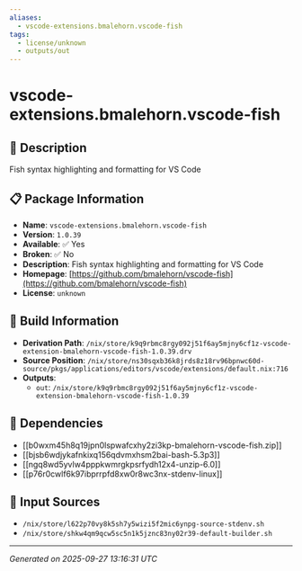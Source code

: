 ```yaml
---
aliases:
  - vscode-extensions.bmalehorn.vscode-fish
tags:
  - license/unknown
  - outputs/out
---
```


# vscode-extensions.bmalehorn.vscode-fish

## 📝 Description

Fish syntax highlighting and formatting for VS Code

## 📋 Package Information

- **Name**: `vscode-extensions.bmalehorn.vscode-fish`
- **Version**: `1.0.39`
- **Available**: ✅ Yes
- **Broken**: ✅ No
- **Description**: Fish syntax highlighting and formatting for VS Code
- **Homepage**: [https://github.com/bmalehorn/vscode-fish](https://github.com/bmalehorn/vscode-fish)
- **License**: `unknown`

## 🔧 Build Information

- **Derivation Path**: `/nix/store/k9q9rbmc8rgy092j51f6ay5mjny6cf1z-vscode-extension-bmalehorn-vscode-fish-1.0.39.drv`
- **Source Position**: `/nix/store/ns30sqxb36k8jrds8z18rv96bpnwc60d-source/pkgs/applications/editors/vscode/extensions/default.nix:716`
- **Outputs**:
  - `out`:  `/nix/store/k9q9rbmc8rgy092j51f6ay5mjny6cf1z-vscode-extension-bmalehorn-vscode-fish-1.0.39`

## 🔗 Dependencies

- [[b0wxm45h8q19jpn0lspwafcxhy2zi3kp-bmalehorn-vscode-fish.zip]]
- [[bjsb6wdjykafnkixq156qdvmxhsm2bai-bash-5.3p3]]
- [[ngq8wd5yvlw4pppkwmrgkpsrfydh12x4-unzip-6.0]]
- [[p76r0cwlf6k97ibprrpfd8xw0r8wc3nx-stdenv-linux]]

## 📁 Input Sources

- `/nix/store/l622p70vy8k5sh7y5wizi5f2mic6ynpg-source-stdenv.sh`
- `/nix/store/shkw4qm9qcw5sc5n1k5jznc83ny02r39-default-builder.sh`

---
*Generated on 2025-09-27 13:16:31 UTC*
